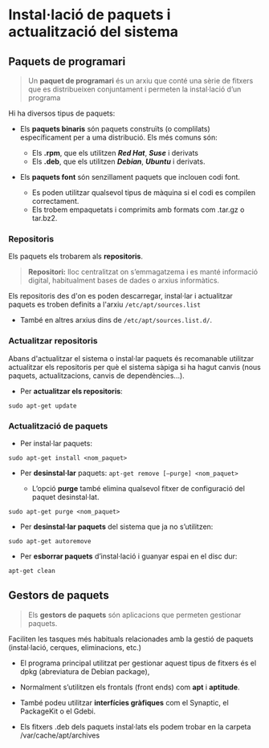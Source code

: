 # Instal·lació de paquets i actualització del sistema

## Paquets de programari

> Un **paquet de programari** és un arxiu que conté una sèrie de fitxers que es distribueixen conjuntament i permeten la instal·lació d’un programa 

Hi ha diversos tipus de paquets: 
* Els **paquets binaris** són paquets construïts (o complilats) específicament per a uma distribució.
Els més comuns són:
  * Els **.rpm**, que els utilitzen **_Red Hat_**, **_Suse_** i derivats
  * Els **.deb**, que els utilitzen **_Debian_**, **_Ubuntu_** i derivats. 
  

* Els **paquets font** són senzillament paquets que inclouen codi font.
  * Es poden utilitzar qualsevol tipus de màquina si el codi es compilen correctament. 
  * Els trobem empaquetats i comprimits amb formats com .tar.gz o tar.bz2. 
  
### Repositoris
  
Els paquets els trobarem als **repositoris**. 

> **Repositori:** lloc centralitzat on s’emmagatzema i es manté informació digital, habitualment bases de dades o arxius informàtics. 

Els repositoris des d'on es poden descarregar, instal·lar i actualitzar paquets es troben definits a l'arxiu `/etc/apt/sources.list`

  * També en altres arxius dins de `/etc/apt/sources.list.d/`.
  
### Actualitzar repositoris

Abans d'actualitzar el sistema o instal·lar paquets és recomanable utilitzar actualitzar els repositoris per què el sistema sàpiga si ha hagut canvis (nous paquets, actualitzacions, canvis de dependències...).

* Per **actualitzar els repositoris**:

`sudo apt-get update` 

### Actualització de paquets

* Per instal·lar paquets:

`sudo apt-get install <nom_paquet>`

* Per **desinstal·lar** paquets:
`apt-get remove [–purge] <nom_paquet>`
 
  * L’opció **purge** també elimina qualsevol fitxer de configuració del paquet desinstal·lat. 

`sudo apt-get purge <nom_paquet>`

* Per **desinstal·lar paquets** del sistema que ja no s’utilitzen: 

`sudo apt-get autoremove`

* Per **esborrar paquets** d’instal·lació i guanyar espai en el disc dur: 

`apt-get clean`
  
## Gestors de paquets

> Els **gestors de paquets** són aplicacions que permeten gestionar paquets. 

Faciliten les tasques més habituals relacionades amb la gestió de paquets (instal·lació, cerques, eliminacions, etc.)

* El programa principal utilitzat per gestionar aquest tipus de fitxers és el dpkg (abreviatura de Debian package), 

* Normalment s’utilitzen els frontals (front ends) com **apt** i **aptitude**. 

* També podeu utilitzar **interfícies gràfiques** com el Synaptic, el PackageKit o el Gdebi. 

* Els fitxers .deb dels paquets instal·lats els podem trobar en la carpeta /var/cache/apt/archives  
